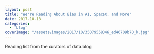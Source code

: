 ```yaml
---
layout: post
title: "We're Reading About Bias in AI, SpaceX, and More"
date: 2017-10-18
categories: 
  - "blog"
coverImage: "/assets/images/2017/10/35079558046_ed46709b70_k.jpg"
---
```


Reading list from the curators of data.blog
